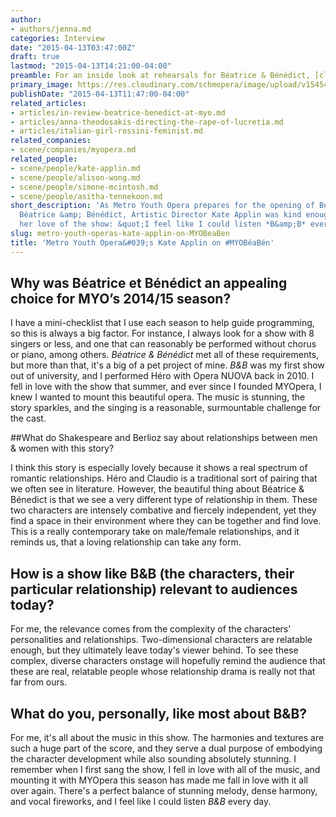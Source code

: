 ```yaml
---
author:
- authors/jenna.md
categories: Interview
date: "2015-04-13T03:47:00Z"
draft: true
lastmod: "2015-04-13T14:21:00-04:00"
preamble: For an inside look at rehearsals for Béatrice & Bénédict, [click here](/videos/an-inside-look-at-myos-béatrice-bénédict/).
primary_image: https://res.cloudinary.com/schmopera/image/upload/v1545409169/media/webhook-uploads/1428896627040/blair-small.jpeg%3Fresize%3D1024%252C680
publishDate: "2015-04-13T11:47:00-04:00"
related_articles:
- articles/in-review-beatrice-benedict-at-myo.md
- articles/anna-theodosakis-directing-the-rape-of-lucretia.md
- articles/italian-girl-rossini-feminist.md
related_companies:
- scene/companies/myopera.md
related_people:
- scene/people/kate-applin.md
- scene/people/alison-wong.md
- scene/people/simone-mcintosh.md
- scene/people/asitha-tennekoon.md
short_description: 'As Metro Youth Opera prepares for the opening of Berlioz&#039;s
  Béatrice &amp; Bénédict, Artistic Director Kate Applin was kind enough to talk about
  her love of the show: &quot;I feel like I could listen *B&amp;B* every day.&quot;'
slug: metro-youth-operas-kate-applin-on-MYOBeaBen
title: 'Metro Youth Opera&#039;s Kate Applin on #MYOBéaBén'
---
```

## Why was Béatrice et Bénédict an appealing choice for MYO’s 2014/15 season?

I have a mini-checklist that I use each season to help guide programming, so this is always a big factor. For instance, I always look for a show with 8 singers or less, and one that can reasonably be performed without chorus or piano, among others. *Béatrice & Bénédict* met all of these requirements, but more than that, it's a big of a pet project of mine. *B&B* was my first show out of university, and I performed Héro with Opera NUOVA back in 2010. I fell in love with the show that summer, and ever since I founded MYOpera, I knew I wanted to mount this beautiful opera. The music is stunning, the story sparkles, and the singing is a reasonable, surmountable challenge for the cast.

##What do Shakespeare and Berlioz say about relationships between men & women with this story?

I think this story is especially lovely because it shows a real spectrum of romantic relationships. Héro and Claudio is a traditional sort of pairing that we often see in literature. However, the beautiful thing about Béatrice & Bénedict is that we see a very different type of relationship in them. These two characters are intensely combative and fiercely independent, yet they find a space in their environment where they can be together and find love. This is a really contemporary take on male/female relationships, and it reminds us, that a loving relationship can take any form.

## How is a show like B&B (the characters, their particular relationship) relevant to audiences today?

For me, the relevance comes from the complexity of the characters' personalities and relationships. Two-dimensional characters are relatable enough, but they ultimately leave today's viewer behind. To see these complex, diverse characters onstage will hopefully remind the audience that these are real, relatable people whose relationship drama is really not that far from ours.

## What do you, personally, like most about B&B?

For me, it's all about the music in this show. The harmonies and textures are such a huge part of the score, and they serve a dual purpose of embodying the character development while also sounding absolutely stunning. I remember when I first sang the show, I fell in love with all of the music, and mounting it with MYOpera this season has made me fall in love with it all over again. There's a perfect balance of stunning melody, dense harmony, and vocal fireworks, and I feel like I could listen *B&B* every day.